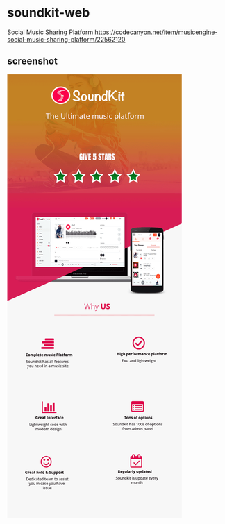 # soundkit-web
Social Music Sharing Platform
https://codecanyon.net/item/musicengine-social-music-sharing-platform/22562120
## screenshot
![soundkit](screenshot.png)